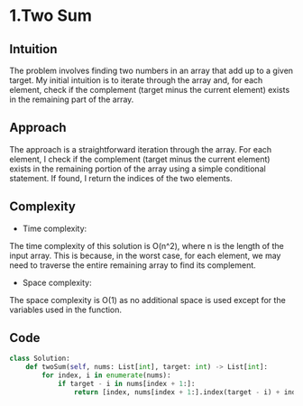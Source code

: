 # 1.Two Sum

## Intuition

The problem involves finding two numbers in an array that add up to a given target. My initial intuition is to iterate through the array and, for each element, check if the complement (target minus the current element) exists in the remaining part of the array.

## Approach

The approach is a straightforward iteration through the array. For each element, I check if the complement (target minus the current element) exists in the remaining portion of the array using a simple conditional statement. If found, I return the indices of the two elements.

## Complexity

- Time complexity:

The time complexity of this solution is O(n^2), where n is the length of the input array. This is because, in the worst case, for each element, we may need to traverse the entire remaining array to find its complement.

- Space complexity:

The space complexity is O(1) as no additional space is used except for the variables used in the function.

## Code

```python
class Solution:
    def twoSum(self, nums: List[int], target: int) -> List[int]:
        for index, i in enumerate(nums):
            if target - i in nums[index + 1:]:
                return [index, nums[index + 1:].index(target - i) + index + 1]
```
